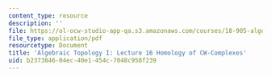 ```yaml
---
content_type: resource
description: ''
file: https://ol-ocw-studio-app-qa.s3.amazonaws.com/courses/18-905-algebraic-topology-i-fall-2016/b237384604ec40e1454c7048c958f239_MIT18_905F16_lec16.pdf
file_type: application/pdf
resourcetype: Document
title: 'Algebraic Topology I: Lecture 16 Homology of CW-Complexes'
uid: b2373846-04ec-40e1-454c-7048c958f239
---
```

